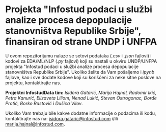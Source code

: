 # Projekta "Infostud podaci u službi analize procesa depopulacije stanovništva Republike Srbije", finansiran od strane UNDP i UNFPA

U ovom repozitorijumu nalaze se setovi podataka (*.csv* i *.json* fajlovi) i kodovi za EDA/ML/NLP (*.py* fajlovi) koji su nastali u okviru UNDP/UNFPA projekta "Infostud podaci u službi analize procesa depopulacije stanovništva Republike Srbije". Ukoliko želite da Vam pošaljemo i *ipynb* fajlove, kao i sve dodate kodove koji su korišćeni za neke sitne poslove na projektu, kontaktirajte nas. 

**Projektni InfostudData tim:** *Isidora Gatarić, Marija Hajnal, Radomir Ikić, Petra Kanurić, Elizaveta Liliom, Nenad Lukić, Stevan Ostrogonac, Đorđe Protić, Borko Rastović* i *Dušica Vilov*.

Ukoliko Vam trebaju bile kakve dodatne informacije o podacima ili kodu, kontaktirajte nas na: isidora.gataric@infostud.com i/ili marija.hajnal@infostud.com.


